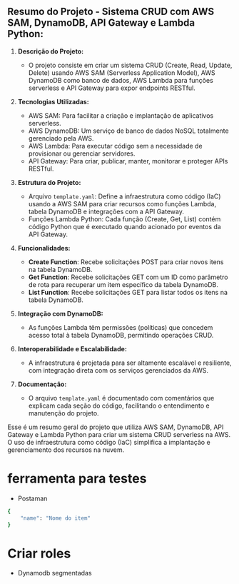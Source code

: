 ## Resumo do Projeto - Sistema CRUD com AWS SAM, DynamoDB, API Gateway e Lambda Python:

1. **Descrição do Projeto:**
    - O projeto consiste em criar um sistema CRUD (Create, Read, Update, Delete) usando AWS SAM (Serverless Application Model), AWS DynamoDB como banco de dados, AWS Lambda para funções serverless e API Gateway para expor endpoints RESTful.

2. **Tecnologias Utilizadas:**
    - AWS SAM: Para facilitar a criação e implantação de aplicativos serverless.
    - AWS DynamoDB: Um serviço de banco de dados NoSQL totalmente gerenciado pela AWS.
    - AWS Lambda: Para executar código sem a necessidade de provisionar ou gerenciar servidores.
    - API Gateway: Para criar, publicar, manter, monitorar e proteger APIs RESTful.

3. **Estrutura do Projeto:**
    - Arquivo `template.yaml`: Define a infraestrutura como código (IaC) usando a AWS SAM para criar recursos como funções Lambda, tabela DynamoDB e integrações com a API Gateway.
    - Funções Lambda Python: Cada função (Create, Get, List) contém código Python que é executado quando acionado por eventos da API Gateway.

4. **Funcionalidades:**
    - **Create Function**: Recebe solicitações POST para criar novos itens na tabela DynamoDB.
    - **Get Function**: Recebe solicitações GET com um ID como parâmetro de rota para recuperar um item específico da tabela DynamoDB.
    - **List Function**: Recebe solicitações GET para listar todos os itens na tabela DynamoDB.

5. **Integração com DynamoDB:**
    - As funções Lambda têm permissões (políticas) que concedem acesso total à tabela DynamoDB, permitindo operações CRUD.

6. **Interoperabilidade e Escalabilidade:**
    - A infraestrutura é projetada para ser altamente escalável e resiliente, com integração direta com os serviços gerenciados da AWS.

7. **Documentação:**
    - O arquivo `template.yaml` é documentado com comentários que explicam cada seção do código, facilitando o entendimento e manutenção do projeto.

Esse é um resumo geral do projeto que utiliza AWS SAM, DynamoDB, API Gateway e Lambda Python para criar um sistema CRUD serverless na AWS. O uso de infraestrutura como código (IaC) simplifica a implantação e gerenciamento dos recursos na nuvem.



# ferramenta para testes 
  - Postaman

```bash
{
    "name": "Nome do item"
}
```

# Criar roles
  - Dynamodb segmentadas




